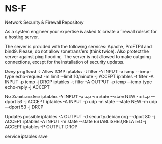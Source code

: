 # NS-F
Network Security &amp; Firewall Repository

As a system engineer your expertise is asked to create a firewall ruleset for a hosting server.

The server is provided with the following services: Apache, ProFTPd and bind9. Please, do not allow zonetransfers (think twice). Also protect the server against ping flooding. The server is not allowed to make outgoing connections, except for the installation of security updates.

Deny pingflood -> Allow ICMP
iptables -t filter -A INPUT -p icmp --icmp-type echo-request -m limit --limit 10/minute -j ACCEPT
iptables -t filter -A INPUT -p icmp -j DROP
iptables -t filter -A  OUTPUT -p icmp --icmp-type echo-reply -j ACCEPT

No Zonetransfers
iptables -A INPUT -p tcp -m state --state NEW -m tcp --dport 53 -j ACCEPT
iptables -A INPUT -p udp -m state --state NEW -m udp --dport 53 -j DROP

Updates possible
iptables -A OUTPUT -d security.debian.org --dport 80 -j ACCEPT
iptables -A INPUT -m state --state ESTABLISHED,RELATED -j ACCEPT
iptables -P OUTPUT DROP

service iptables save
